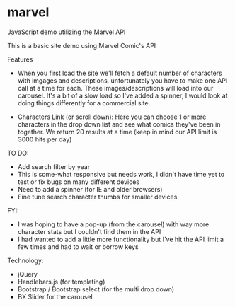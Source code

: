 marvel
======

JavaScript demo utilizing the Marvel API

This is a basic site demo using Marvel Comic's API

Features
* When you first load the site we'll fetch a default number of characters with imgages and descriptions, unfortunately you have to make one API call at a time for each.  These images/descriptions will load into our carousel.  It's a bit of a slow load so I've added a spinner, I would look at doing things differently for a commercial site.

* Characters Link (or scroll down): Here you can choose 1 or more characters in the drop down list and see what comics they've been in together.  We return 20 results at a time (keep in mind our API limit is 3000 hits per day)


TO DO:
* Add search filter by year
* This is some-what responsive but needs work, I didn't have time yet to test or fix bugs on many different devices
* Need to add a spinner (for IE and older browsers)
* Fine tune search character thumbs for smaller devices

FYI:
* I was hoping to have a pop-up (from the carousel) with way more character stats but I couldn't find them in the API
* I had wanted to add a little more functionality but I've hit the API limit a few times and had to wait or borrow keys


Technology:
* jQuery
* Handlebars.js (for templating)
* Bootstrap / Bootstrap select (for the multi drop down)
* BX Slider for the carousel
